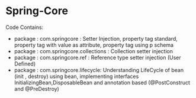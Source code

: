 # Spring-Core
Code Contains:
- package : com.springcore : Setter Injection, property tag standard, property tag with value as attribute, property tag using p schema
- package : com.springcore.collections : Collection setter injection
- package : com.springcore.ref : Reference type setter injection (User Defined)
- package : com.springcore.lifecycle: Understanding LifeCycle of bean (init , destroy) using bean, implementing interfaces InitializingBean,DisposableBean and annotation based     (@PostConstruct and @PreDestroy)


